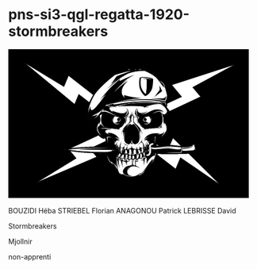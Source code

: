 # pns-si3-qgl-regatta-1920-stormbreakers

![](flag.png?raw=true)

BOUZIDI Héba
STRIEBEL Florian
ANAGONOU Patrick
LEBRISSE David

Stormbreakers

Mjollnir

non-apprenti
